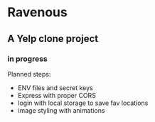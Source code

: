 # Ravenous

## A Yelp clone project

### in progress

Planned steps:

- ENV files and secret keys
- Express with proper CORS
- login with local storage to save fav locations
- image styling with animations